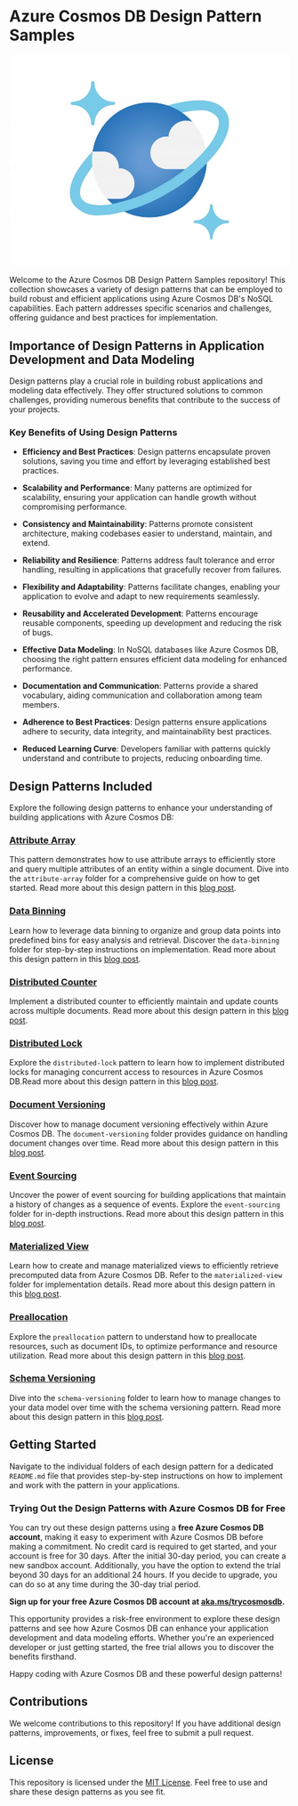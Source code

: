 # Azure Cosmos DB Design Pattern Samples

![Azure Cosmos DB](/media/azure-cosmos-db-logo.jpg)

Welcome to the Azure Cosmos DB Design Pattern Samples repository! This collection showcases a variety of design patterns that can be employed to build robust and efficient applications using Azure Cosmos DB's NoSQL capabilities. Each pattern addresses specific scenarios and challenges, offering guidance and best practices for implementation.

## Importance of Design Patterns in Application Development and Data Modeling

Design patterns play a crucial role in building robust applications and modeling data effectively. They offer structured solutions to common challenges, providing numerous benefits that contribute to the success of your projects.

### Key Benefits of Using Design Patterns

- **Efficiency and Best Practices**: Design patterns encapsulate proven solutions, saving you time and effort by leveraging established best practices.

- **Scalability and Performance**: Many patterns are optimized for scalability, ensuring your application can handle growth without compromising performance.

- **Consistency and Maintainability**: Patterns promote consistent architecture, making codebases easier to understand, maintain, and extend.

- **Reliability and Resilience**: Patterns address fault tolerance and error handling, resulting in applications that gracefully recover from failures.

- **Flexibility and Adaptability**: Patterns facilitate changes, enabling your application to evolve and adapt to new requirements seamlessly.

- **Reusability and Accelerated Development**: Patterns encourage reusable components, speeding up development and reducing the risk of bugs.

- **Effective Data Modeling**: In NoSQL databases like Azure Cosmos DB, choosing the right pattern ensures efficient data modeling for enhanced performance.

- **Documentation and Communication**: Patterns provide a shared vocabulary, aiding communication and collaboration among team members.

- **Adherence to Best Practices**: Design patterns ensure applications adhere to security, data integrity, and maintainability best practices.

- **Reduced Learning Curve**: Developers familiar with patterns quickly understand and contribute to projects, reducing onboarding time.


## Design Patterns Included

Explore the following design patterns to enhance your understanding of building applications with Azure Cosmos DB:

### [Attribute Array](/attribute-array/)

This pattern demonstrates how to use attribute arrays to efficiently store and query multiple attributes of an entity within a single document. Dive into the `attribute-array` folder for a comprehensive guide on how to get started. Read more about this design pattern in this [blog post](https://aka.ms/cosmosdbdesignpatterns/attribute-array).

### [Data Binning](/data-binning/)

Learn how to leverage data binning to organize and group data points into predefined bins for easy analysis and retrieval. Discover the `data-binning` folder for step-by-step instructions on implementation. Read more about this design pattern in this [blog post](https://aka.ms/cosmosdbdesignpatterns/data-binning).

### [Distributed Counter](/distributed-counter/)

Implement a distributed counter to efficiently maintain and update counts across multiple documents. Read more about this design pattern in this [blog post](https://aka.ms/cosmosdbdesignpatterns/distributed-counter).


### [Distributed Lock](/distributed-lock/)

Explore the `distributed-lock` pattern to learn how to implement distributed locks for managing concurrent access to resources in Azure Cosmos DB.Read more about this design pattern in this [blog post](https://aka.ms/cosmosdbdesignpatterns/global-distributed-lock).

### [Document Versioning](/document-versioning/)

Discover how to manage document versioning effectively within Azure Cosmos DB. The `document-versioning` folder provides guidance on handling document changes over time. Read more about this design pattern in this [blog post](https://aka.ms/cosmosdbdesignpatterns/document-versioning).

### [Event Sourcing](/event-sourcing/)

Uncover the power of event sourcing for building applications that maintain a history of changes as a sequence of events. Explore the `event-sourcing` folder for in-depth instructions. Read more about this design pattern in this [blog post](https://aka.ms/cosmosdbdesignpatterns/event-sourcing).

### [Materialized View](/materialized-view/)

Learn how to create and manage materialized views to efficiently retrieve precomputed data from Azure Cosmos DB. Refer to the `materialized-view` folder for implementation details. Read more about this design pattern in this [blog post](https://aka.ms/cosmosdbdesignpatterns/materialized-view).  

### [Preallocation](/preallocation/)

Explore the `preallocation` pattern to understand how to preallocate resources, such as document IDs, to optimize performance and resource utilization. Read more about this design pattern in this [blog post](https://aka.ms/cosmosdbdesignpatterns/preallocation).  

### [Schema Versioning](/schema-versioning/)

Dive into the `schema-versioning` folder to learn how to manage changes to your data model over time with the schema versioning pattern. Read more about this design pattern in this [blog post](https://aka.ms/cosmosdbdesignpatterns/schemaversioning).  

## Getting Started

Navigate to the individual folders of each design pattern for a dedicated `README.md` file that provides step-by-step instructions on how to implement and work with the pattern in your applications.

### Trying Out the Design Patterns with Azure Cosmos DB for Free

You can try out these design patterns using a **free Azure Cosmos DB account**, making it easy to experiment with Azure Cosmos DB before making a commitment. No credit card is required to get started, and your account is free for 30 days. After the initial 30-day period, you can create a new sandbox account. Additionally, you have the option to extend the trial beyond 30 days for an additional 24 hours. If you decide to upgrade, you can do so at any time during the 30-day trial period.

**Sign up for your free Azure Cosmos DB account at [aka.ms/trycosmosdb](https://aka.ms/trycosmosdb).**

This opportunity provides a risk-free environment to explore these design patterns and see how Azure Cosmos DB can enhance your application development and data modeling efforts. Whether you're an experienced developer or just getting started, the free trial allows you to discover the benefits firsthand.

Happy coding with Azure Cosmos DB and these powerful design patterns!

## Contributions

We welcome contributions to this repository! If you have additional design patterns, improvements, or fixes, feel free to submit a pull request. 

## License

This repository is licensed under the [MIT License](LICENSE). Feel free to use and share these design patterns as you see fit.
